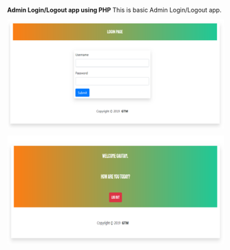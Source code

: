 **Admin Login/Logout app using PHP**
This is basic Admin Login/Logout app.

![Login](https://github.com/gautamp25/login_logout/blob/master/login.png)


![logout](https://github.com/gautamp25/login_logout/blob/master/logout.png)

